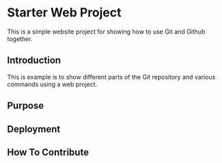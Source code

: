 # Starter Web Project

This is a simple website project for
showing how to use Git and Github together.

## Introduction

This is example is to show different parts 
of the Git repository and various commands 
using a web project.

## Purpose

## Deployment

## How To Contribute
